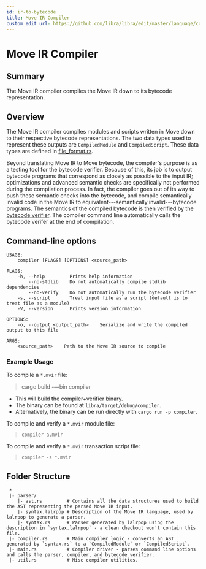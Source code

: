 ```yaml
---
id: ir-to-bytecode
title: Move IR Compiler
custom_edit_url: https://github.com/libra/libra/edit/master/language/compiler/README.md
---
```


# Move IR Compiler

## Summary

The Move IR compiler compiles the Move IR down to its bytecode representation. 

## Overview

The Move IR compiler compiles modules and scripts written in Move down to
their respective bytecode representations. The two data types used to
represent these outputs are `CompiledModule` and `CompiledScript`. These
data types are defined in [file_format.rs](https://github.com/libra/libra/blob/master/language/vm/src/file_format.rs).

Beyond translating Move IR to Move bytecode, the compiler's purpose is as a
testing tool for the bytecode verifier. Because of this, its job is to
output bytecode programs that correspond as closely as possible to the
input IR; optimizations and advanced semantic checks are specifically not
performed during the compilation process. In fact, the compiler goes out of
its way to push these semantic checks into the bytecode, and compile
semantically invalid code in the Move IR to equivalent---semantically
invalid---bytecode programs. The semantics of the compiled bytecode is
then verified by the [bytecode verifier](https://github.com/libra/libra/blob/master/language/bytecode_verifier/README.md). The compiler command line
automatically calls the bytecode verifer at the end of compilation.

## Command-line options

```text
USAGE:
    compiler [FLAGS] [OPTIONS] <source_path>

FLAGS:
    -h, --help         Prints help information
        --no-stdlib    Do not automatically compile stdlib dependencies
        --no-verify    Do not automatically run the bytecode verifier
    -s, --script       Treat input file as a script (default is to treat file as a module)
    -V, --version      Prints version information

OPTIONS:
    -o, --output <output_path>    Serialize and write the compiled output to this file

ARGS:
    <source_path>    Path to the Move IR source to compile
```

### Example Usage

To compile a `*.mvir` file:

> cargo build -—bin compiler

* This will build the compiler+verifier binary.
* The binary can be found at `libra/target/debug/compiler`.
* Alternatively, the binary can be run directly with `cargo run -p compiler`.

To compile and verify a `*.mvir` module file:
> `compiler a.mvir`

To compile and verify a `*.mvir` transaction script file:
> `compiler -s *.mvir`

## Folder Structure

```text
 *
 |- parser/
    |- ast.rs         # Contains all the data structures used to build the AST representing the parsed Move IR input.
    |- syntax.lalrpop # Description of the Move IR language, used by lalrpop to generate a parser.
    |- syntax.rs      # Parser generated by lalrpop using the description in `syntax.lalrpop` - a clean checkout won't contain this file.
 |- compiler.rs       # Main compiler logic - converts an AST generated by `syntax.rs` to a `CompiledModule` or `CompiledScript`.
 |- main.rs           # Compiler driver - parses command line options and calls the parser, compiler, and bytecode verifier.
 |- util.rs           # Misc compiler utilities.
```

